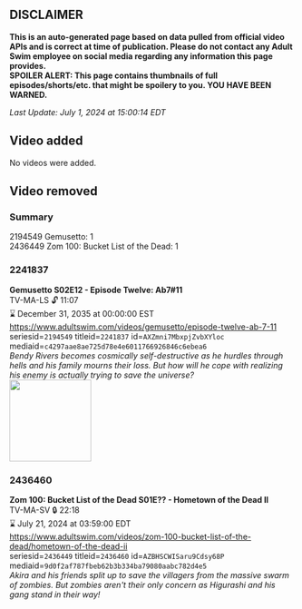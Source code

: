 ## DISCLAIMER
**This is an auto-generated page based on data pulled from official video APIs and is correct at time of publication. Please do not contact any Adult Swim employee on social media regarding any information this page provides.**  
**SPOILER ALERT: This page contains thumbnails of full episodes/shorts/etc. that might be spoilery to you. YOU HAVE BEEN WARNED.**  

_Last Update: July 1, 2024 at 15:00:14 EDT_
## Video added
No videos were added.  
## Video removed
### Summary
2194549 Gemusetto: 1  
2436449 Zom 100: Bucket List of the Dead: 1  
### 2241837
**Gemusetto S02E12 - Episode Twelve: Ab7#11**  
TV-MA-LS 🔓 11:07  
⌛ December 31, 2035 at 00:00:00 EST  
https://www.adultswim.com/videos/gemusetto/episode-twelve-ab-7-11  
seriesid=`2194549` titleid=`2241837` id=`AXZmni7MbxpjZvbXYloc` mediaid=`c4297aae8ae725d78e4e6011766926846c6ebea6`  
_Bendy Rivers becomes cosmically self-destructive as he hurdles through hells and his family mourns their loss. But how will he cope with realizing his enemy is actually trying to save the universe?_  
<a href="https://media.cdn.adultswim.com/uploads/20201215/thumbnails/2_201215836487-GSMP_212_dup-20201209.jpg"><img src="https://media.cdn.adultswim.com/uploads/20201215/thumbnails/2_201215836487-GSMP_212_dup-20201209.jpg" height="144px" /></a>
### 2436460
**Zom 100: Bucket List of the Dead S01E?? - Hometown of the Dead II**  
TV-MA-SV 🔒 22:18  
⌛ July 21, 2024 at 03:59:00 EDT  
https://www.adultswim.com/videos/zom-100-bucket-list-of-the-dead/hometown-of-the-dead-ii  
seriesid=`2436449` titleid=`2436460` id=`AZBHSCWISaru9Cdsy68P` mediaid=`9d0f2af787fbeb62b3b334ba79080aabc782d4e5`  
_Akira and his friends split up to save the villagers from the massive swarm of zombies. But zombies aren't their only concern as Higurashi and his gang stand in their way!_  
